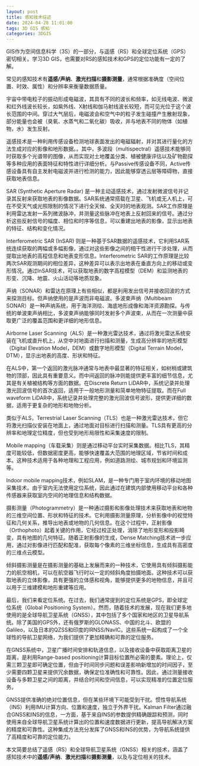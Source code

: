 ```yaml
---
layout: post
title: 感知技术综述
date: 2024-04-28 11:01:00
tags: 3D GIS 感知
categories: 3DGIS
---
```


GIS作为空间信息科学（3S）的一部分，与遥感（RS）和全球定位系统（GPS）密切相关。学习3D GIS，也需要对RS的感知技术和GPS的定位功能有一定的了解。

常见的感知技术有**遥感/声纳**、**激光扫描**和**摄影测量**，通常根据准确度（空间位置、时效、属性）和分辨率来衡量数据质量。

宇宙中带电粒子的振动形成电磁波，其具有不同的波长和频率，如无线电波、微波和红外线波长较长，如紫外线、X射线和伽马射线波长较短，而可见光位于这个波长范围的中间。穿过大气层后，电磁波会和空气中的粒子发生碰撞产生散射现象，部分能量也会被（臭氧、水蒸气和二氧化碳）吸收，并与地表不同的物体（如植物，水）发生反射。

遥感技术是一种利用传感设备检测地球表面发出的电磁辐射，并对其进行量化的方法生成对应的影像和地形数据。。其中，多波段（multispectral）遥感技术能够同时获取多个光谱带的图像，从而实现对土地覆盖分类、植被健康评估以及矿物勘探等多种应用的表面特征和特性进行详细分析。与Passive传感设备不同，Active传感设备具有自主发射电磁波并进行检测的能力，因此能够穿透云层等障碍物，直接获取地表信息。

SAR (Synthetic Aperture Radar) 是一种主动遥感技术，通过发射微波信号并记录其反射来获取地表的影像数据。SAR系统通常搭载在卫星、飞机或无人机上，可在不受天气或光照限制的情况下进行全天候、全天时的地表观测。SAR工作原理是利用雷达发射一系列微波脉冲，并测量这些脉冲在地表上反射回来的信号。通过分析这些反射信号的幅度、相位和时序等信息，可以重建出地表的影像，显示出地表的特征、结构和变化情况。

Interferometric SAR (InSAR) 则是一种基于SAR数据的遥感技术，它利用SAR系统连续获取的两幅或多幅影像，通过对这些影像之间的相干性进行干涉处理，从而提取出地表的高程信息和地表变形信息。Interferometric SAR的工作原理是比较两次SAR观测期间的相位差异，这种差异可以表示出地表在垂直方向上的移动或变形情况。通过InSAR技术，可以获取地表的数字高程模型（DEM）和监测地表的形变、沉降、地震、火山活动等地质现象。

声纳（SONAR）和雷达在原理上有些相似，都是利用发出信号并接收回波的方式来探测目标。但声纳使用的是声波而非电磁波。多波束声纳（Multibeam SONAR）是一种声纳系统，用于海洋测绘、海底地形成像和海洋资源勘探。与传统的单波束声纳相比，多波束声纳能够同时发射多个声波束，从而在一次测量中获取更广泛的覆盖范围和更详细的地形信息。

Airborne Laser Scanning（ALS）是一种激光雷达技术，通过将激光雷达系统安装在飞机或直升机上，从空中对地面进行扫描和测量，生成高分辨率的地形模型（Digital Elevation Model，DEM）或数字地形模型（Digital Terrain Model，DTM），显示出地表的高度、形状和特征。

在ALS中，第一个返回的激光脉冲通常与地表中最显著的特征相关，如树梢或建筑物的顶部，因此具有重要意义。而中间返回的脉冲则能提供更丰富的细节信息，尤其是有关植被结构等方面的数据。在Discrete Return LiDAR中，系统记录并处理激光回波信号的首次返回，适用于一般地形测量和简单地物特征提取。而在Full waveform LiDAR中，系统记录并处理完整的激光回波信号波形，提供更详细的数据，适用于更复杂的地形和地物分析。

类似于ALS，Terrestrial Laser Scanning（TLS）也是一种激光雷达技术，但它将激光扫描仪安装在地面上，通过地面对目标进行扫描和测量。TLS具有更高的分辨率和地理定位精度，但也受到地形局限性和采集速度的限制。

Mobile mapping（车载采集）则是通过移动平台实时采集数据。相比TLS，其精度可能较低，但数据密度更高，能够快速覆盖大范围的地理区域，节省时间和成本。这种技术适用于各种地理和工程应用，例如道路测绘、城市规划和环境监测等。

Indoor mobile mapping技术，例如SLAM，是一种专门用于室内环境的移动地图采集技术。由于室内无法使用定位系统，因此通过在建筑内部使用移动平台和各种传感器来获取室内空间的地理信息和结构数据。

摄影测量（Photogrammetry）是一种通过摄影和影像处理技术来获取地表和地物的三维空间位置、形状和特征的技术。它利用摄影测量原理，分析影像中的视觉特征和几何关系，推导出地表或地物的几何信息。在这个过程中，正射影像（Orthophoto）起着关键的作用，它经过校正处理，消除了地形变形和投影畸变，具有地图的几何特征。随着正射影像的生成，Dense Matching技术进一步应用，通过对影像进行匹配和配准，获取每个像素的三维坐标信息，生成具有高密度的三维点云模型。

倾斜摄影测量是在摄影测量的基础上发展而来的一种技术，它使用具有倾斜摄影能力的航空相机，可以在航空器飞行时以一定的倾斜角度拍摄地面。这种技术可以获取地表的立体影像，具有更强的立体感和视角，能够提供更多的地物信息，并且可以用于三维建模和地形重建等应用。

最后，我们来看定位系统。在过去，我们通常提到的定位系统是GPS，即全球定位系统（Global Positioning System）。然而，随着技术的发展，现在我们更多地使用的是全球导航卫星系统（GNSS），其中包括了多个国家和地区的卫星导航系统。除了美国的GPS外，还有俄罗斯的GLONASS、中国的北斗、欧盟的Galileo，以及日本的QZSS和印度的IRNSS/NavIC。这些系统一起构成了一个全球性的导航卫星网络，为我们提供了更加精确和可靠的定位服务。

在GNSS系统中，卫星广播时间安排和轨道信息，以及接收设备中获取距离卫星的距离，是利用Range-based positioning计算目标位置所必需的要素。理论上，仅需三颗卫星即可确定位置，但由于时间同步问题和误差影响新增加的时间因子，至少需要四颗卫星来提供冗余数据，确保定位准确性和可靠性。因此，通过测量接收设备与多颗卫星之间的距离，并结合时间和空间信息，可以实现精准的位置定位服务。

GNSS提供准确的绝对位置信息，但在某些环境下可能受到干扰。惯性导航系统（INS）利用IMU计算方向、位置和速度，独立于外界干扰。Kalman Filter通过融合GNSS和INS的信息，一方面，基于来自INS的参数提供精确跟踪和预测，同时使用来自全球导航卫星系统计算出的位置和速度数据进行更新，提高导航解决方案的精度和可靠性。这种集成方法充分发挥了GNSS和INS的优势，为导航系统提供了高精度和可靠的定位能力。

本文简要总结了遥感（RS）和全球导航卫星系统（GNSS）相关的技术，涵盖了感知技术中的**遥感/声纳**、**激光扫描**和**摄影测量**，以及与定位相关的技术。
